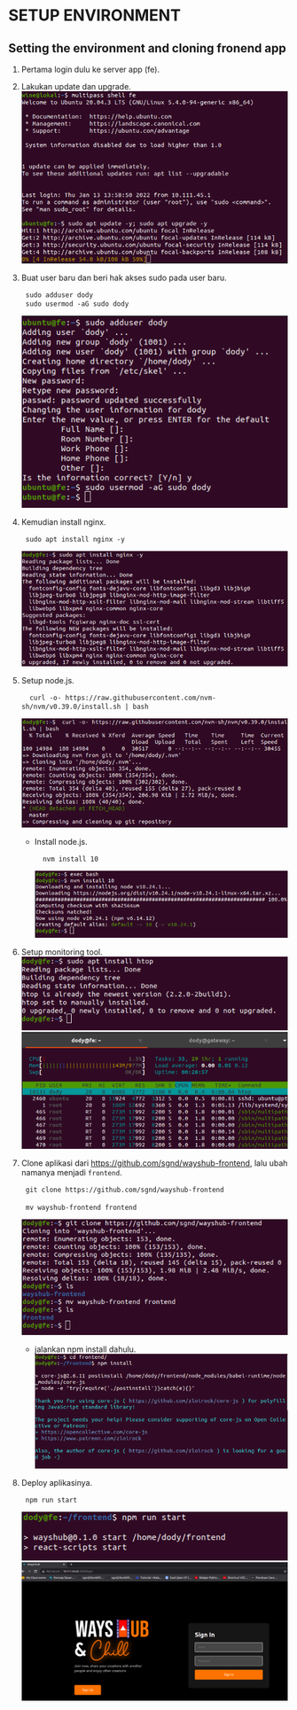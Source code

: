 # **SETUP ENVIRONMENT**
## Setting the environment and cloning fronend app

1. Pertama login dulu ke server app (fe).
2. Lakukan update dan upgrade. <br>
   ![loginupdate](assets/images-setup-environtment/loginupdate.png) <br>

3. Buat user baru dan beri hak akses sudo pada user baru.

        sudo adduser dody
        sudo usermod -aG sudo dody
    ![adduser](assets/images-setup-environtment/adduser.png) <br>
    
4. Kemudian install nginx.

        sudo apt install nginx -y
    ![isntallnginx](assets/images-setup-environtment/installnginx.png) <br>

5. Setup node.js.

         curl -o- https://raw.githubusercontent.com/nvm-sh/nvm/v0.39.0/install.sh | bash
    ![installnode](assets/images-setup-environtment/installnode.png) <br>

    - Install node.js.

            nvm install 10
        ![installnode2](assets/images-setup-environtment/installnode2.png) <br>

6. Setup monitoring tool. <br>
![installhtop](assets/images-setup-environtment/installhtop.png) <br>
![htop](assets/images-setup-environtment/htop.png) <br>

7. Clone aplikasi dari https://github.com/sgnd/wayshub-frontend, lalu ubah namanya menjadi `frontend`.
   
        git clone https://github.com/sgnd/wayshub-frontend
        
        mv wayshub-frontend frontend
    ![cloneapp](assets/images-setup-environtment/cloneapp.png) <br>

    - jalankan npm install dahulu. <br>
  ![npminstall](assets/images-setup-environtment/npminstall.png) <br>

8. Deploy aplikasinya.

        npm run start
    ![npmrun](assets/images-setup-environtment/npmrun.png) <br>
    ![result](assets/images-setup-environtment/result.png)
